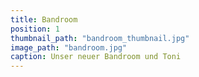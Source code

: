```yaml
---
title: Bandroom
position: 1
thumbnail_path: "bandroom_thumbnail.jpg"
image_path: "bandroom.jpg"
caption: Unser neuer Bandroom und Toni
---
```


